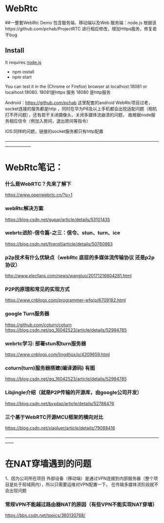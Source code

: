 # WebRtc
##一整套WebRtc Demo 包含服务端、移动端以及Web
服务端：node.js 根据该https://github.com/pchab/ProjectRTC 进行相应修改，增加Https服务，修复若干bug

## Install
It requires [node.js](http://nodejs.org/download/)
* npm install
* npm start

You can test it in the (Chrome or Firefox) browser at localhost:18081 or localhost:18080. 
18081是https 服务 18080 是http服务

Android：https://github.com/pchab 这里配套的android WebRtc项目过老，socket连接的服务都是http
，同时在华为P8及以上手机都会出现适配问题（相机打不开问题），还有若干关闭摄像头，关闭多媒体流崩溃的问题，
故根据node服务相应信令（例加入房间，退出房间等指令）

IOS:同样的问题，链接的socket服务都只有http配置

——————————————————————————————————————————

# WebRtc笔记：

### 什么是WebRTC？先来了解下
https://www.openwebrtc.cn/?p=1

### webRtc解决方案 
https://blog.csdn.net/gupar/article/details/53101435

### webrtc进阶-信令篇-之三：信令、stun、turn、ice
https://blog.csdn.net/fireroll/article/details/50780863

### p2p技术有什么优缺点（webRtc 底层的多媒体流传输协议 还是p2p协议）
http://www.elecfans.com/news/wangluo/20171216604281.html

### P2P的原理和常见的实现方式
https://www.cnblogs.com/programmer-wfq/p/6709182.html

### google Turn服务器
https://github.com/coturn/coturn
https://blog.csdn.net/qq_16042523/article/details/52994785

### webrtc学习: 部署stun和turn服务器
https://www.cnblogs.com/lingdhox/p/4209659.html

### coturn(turn)服务器搭建(编译源码) 有图
https://blog.csdn.net/qq_16042523/article/details/52994785

### Libjingle介绍（就是P2P传输的开源库，由google公司开发）
https://blog.csdn.net/byxdaz/article/details/52786476

### 三个基于WebRTC开源MCU框架的横向对比
https://blog.csdn.net/xiaoluer/article/details/79088416

——————————————————————————————————————

# 在NAT穿墙遇到的问题
1、因为公司所在项目 外部设备（移动端）是通过VPN连接到内部服务器（整个项目是处于局域网内），所以只需要运维对VPN配置一下，
在传输多媒体流阶段就不会出现问题

### 常规VPN不能越过路由器NAT的原因（有些VPN不能实现NAT穿墙）
https://bbs.csdn.net/topics/360130768/
